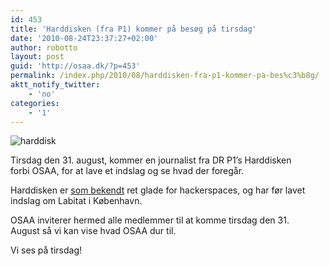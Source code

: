 ```yaml
---
id: 453
title: 'Harddisken (fra P1) kommer på besøg på tirsdag'
date: '2010-08-24T23:37:27+02:00'
author: robotto
layout: post
guid: 'http://osaa.dk/?p=453'
permalink: /index.php/2010/08/harddisken-fra-p1-kommer-pa-bes%c3%b8g/
aktt_notify_twitter:
    - 'no'
categories:
    - '1'
---
```


![](http://www.dr.dk/NR/rdonlyres/0CF313BD-E77B-45A5-934B-D008811303B7/1960107/74667364adc745df8aeed4ec4ec146dc_iStock_0000000575.jpg "harddisk")

Tirsdag den 31. august, kommer en journalist fra DR P1’s Harddisken  
forbi OSAA, for at lave et indslag og se hvad der foregår.

Harddisken er [som bekendt](http://www.dr.dk/P1/harddisken/Udsendelser/2010/08/11155915.htm) ret glade for hackerspaces, og har før lavet indslag om Labitat i København.

OSAA inviterer hermed alle medlemmer til at komme tirsdag den 31.  
August så vi kan vise hvad OSAA dur til.

Vi ses på tirsdag!